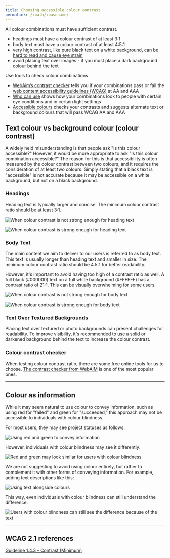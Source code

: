 ```yaml
---
title: Choosing accessible colour contrast
permalink: /:path/:basename/
---
```

All colour combinations must have sufficient contrast. 

* headings must have a colour contrast of at least 3:1
* body text must have a colour contrast of at least 4:5:1
* very high contrast, like pure black text on a white background, can be [hard to read and cause eye strain](https://uxmovement.com/content/why-you-should-never-use-pure-black-for-text-or-backgrounds/)
* avoid placing text over images - if you must place a dark background colour behind the text

Use tools to check colour combinations
* [WebAim’s contrast checker](https://webaim.org/resources/contrastchecker/) tells you if your combinations pass or fail the [web content accessibility guidelines (WCAG)](https://www.w3.org/WAI/standards-guidelines/wcag/) at AA and AAA
* [Who can use](https://www.whocanuse.com/) shows how your combinations look to people with certain eye conditions and in certain light settings
* [Accessible colours](https://accessible-colors.com/) checks your contrasts and suggests alternate text or background colours that will pass WCAG AA and AAA



## Text colour vs background colour (colour contrast)

A widely held misunderstanding is that people ask "Is this colour accessible?" However, it would be more appropriate to ask "Is this colour combination accessible?" The reason for this is that accessibility is often measured by the colour contrast between two colours, and it requires the consideration of at least two colours. Simply stating that a black text is "accessible" is not accurate because it may be accessible on a white background, but not on a black background.

### Headings

Heading text is typically larger and concise. The minimum colour contrast ratio should be at least 3:1.

![When colour contrast is not strong enough for heading text](/assets/images/heading-text-fail.png)

![When colour contrast is strong enough for heading text](/assets/images/heading-text-pass.png)

### Body Text

The main content we aim to deliver to our users is referred to as body text. This text is usually longer than heading text and smaller in size. The minimum colour contrast ratio should be 4.5:1 for better readability.

However, it's important to avoid having too high of a contrast ratio as well. A full black (#000000) text on a full white background (#FFFFFF) has a contrast ratio of 21:1. This can be visually overwhelming for some users.

![When colour contrast is not strong enough for body text](/assets/images/body-text-fail.png)

![When colour contrast is strong enough for body text](/assets/images/body-text-pass.png)

### Text Over Textured Backgrounds

Placing text over textured or photo backgrounds can present challenges for readability. To improve visibility, it's recommended to use a solid or darkened background behind the text to increase the colour contrast. 

### Colour contrast checker

When testing colour contrast ratio, there are some free online tools for us to choose. [The contrast checker from WebAIM](https://webaim.org/resources/contrastchecker/) is one of the most popular ones.

- - -

## Colour as information

While it may seem natural to use colour to convey information, such as using red for "failed" and green for "succeeded," this approach may not be accessible to individuals with colour blindness.

For most users, they may see project statuses as follows:

![Using red and green to convey information](/assets/images/colours-only-coloured.png)

However, individuals with colour blindness may see it differently:

![Red and green may look similar for users with colour blindness ](/assets/images/colours-only-bnw.png)

We are not suggesting to avoid using colour entirely, but rather to complement it with other forms of conveying information. For example, adding text descriptions like this:

![Using text alongside colours](/assets/images/colours-and-text-coloured.png)

This way, even individuals with colour blindness can still understand the difference:

![Users with colour blindness can still see the difference because of the text](/assets/images/colours-and-text-bnw.png)

- - -

## WCAG 2.1 references

[Guideline 1.4.3 – Contrast (Minimum)](https://www.w3.org/WAI/WCAG21/quickref/#contrast-minimum)